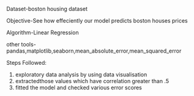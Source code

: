 
Dataset-boston housing dataset

Objective-See how effeciently our model predicts boston houses prices

Algorithm-Linear Regression

other tools-pandas,matplotlib,seaborn,mean_absolute_error,mean_squared_error

Steps Followed:

1) exploratory data analysis by using data visualisation
2) extractedthose values which have correlation greater than .5 
3) fitted  the model and checked various error scores
